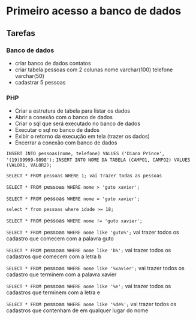 # Primeiro acesso a banco de dados
## Tarefas
### Banco de dados
- criar banco de dados contatos
- criar tabela pessoas com 2 colunas
    nome varchar(100)
    telefone varchar(50)
- cadastrar 5 pessoas
### PHP
- Criar a estrutura de tabela para listar os dados 
- Abrir a conexão com o banco de dados
- Criar o sql que será executado no banco de dados
- Executar o sql no banco de dados
- Exibir o retorno da execução em tela (trazer os dados)
- Encerrar a conexão com banco de dados

`INSERT INTO pessoas(nome, telefone) VALUES ('Diana Prince', '(19)99999-9898');` 
`INSERT INTO NOME DA TABELA (CAMPO1, CAMPO2) VALUES (VALOR1, VALOR2);`

`SELECT * FROM pessoas WHERE 1; vai trazer todas as pessoas`

`SELECT * FROM `pessoas` WHERE nome > 'guto xavier';`

`SELECT * FROM `pessoas` WHERE nome = 'guto xavier';`

`select * from pessoas where idade >= 18;`

`SELECT * FROM `pessoas` WHERE nome != 'guto xavier';`

`SELECT * FROM `pessoas` WHERE nome like 'guto%';` vai trazer todos os cadastro que comecem com a palavra guto

`SELECT * FROM `pessoas` WHERE nome like 'b%';` vai trazer todos os cadastros que comecem com a letra b

`SELECT * FROM `pessoas` WHERE nome like '%xavier';` vai trazer todos os cadastro que terminem com a palavra xavier

`SELECT * FROM `pessoas` WHERE nome like '%e';` vai trazer todos os cadastros que terminem com a letra e

`SELECT * FROM `pessoas` WHERE nome like '%de%';` vai trazer todos os cadastros que contenham de em qualquer lugar do nome